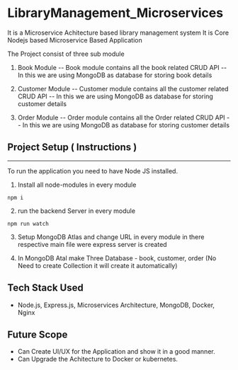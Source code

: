 # LibraryManagement_Microservices

It is a Microservice Achitecture based library management system
It is Core Nodejs based Microservice Based Application

The Project consist of three sub module
1. Book Module
    -- Book module contains all the book related CRUD API
    -- In this we are using MongoDB as database for storing book details

2. Customer Module
    -- Customer module contains all the customer related CRUD API
    -- In this we are using MongoDB as database for storing customer details

3. Order Module
    -- Order module contains all the Order related CRUD API
    -- In this we are using MongoDB as database for storing customer details


## Project Setup ( Instructions )

---

To run the application you need to have Node JS installed.


1. Install all node-modules in every module

```
npm i
```

2. run the backend Server in every module

```
npm run watch
```

3. Setup MongoDB Atlas and change URL in every module in there respective main file were express server is created

4. In MongoDB Atal make Three Database - book, customer, order (No Need to create Collection it will create it automatically)

## Tech Stack Used

- Node.js, Express.js, Microservices Architecture, MongoDB, Docker, Nginx

## Future Scope

- Can Create UI/UX for the Application and show it in a good manner.
- Can Upgrade the Achitecture to Docker or kubernetes.